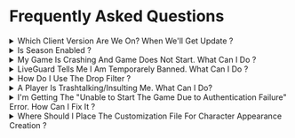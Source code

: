 # Frequently Asked Questions

<details>

<summary>Which Client Version Are We On? When We'll Get Update ?</summary>

We're on the Corsair Version. We have released the Corsair not long ago and now we are still working on Corsair later we will start working on Reboot version.

</details>

<details>

<summary>Is Season Enabled ?</summary>

No, season seems enabled but it is not you can not create season characters. Even if you select season it will not create season character. Since now players start with 260 AP and 300 DP no point to have season.

</details>

<details>

<summary>My Game Is Crashing And Game Does Not Start. What Can I Do ?</summary>

Before contacting us here what you can do:

1. Make sure your antivirus is not blocking the game either disable it or make exceptions.
2. Close Game Launcher from system tray if it is running.
3. Go in MoonBD game folder delete Cache, Log, LiveGuard folders and the game launcher as well.
4. Go in Documents and look for MoonBDO Corsair folder then delete it.
5. Visit [**download**](https://moonbd.online/Download) page and download "_MoonBD Launcher and LiveGuard For Other Client_"
6. Delete bin64 if you have and extract it inside game folder.
7. Restart your computer then start game launcher and try to start the game.
8. If you still have the problem, close launcher again if it is still running in system tray.
9. Go into **** [**discord**](../informations/discord.md) **** and see _**#manual-patch**_ channel.
10. Download latest manual patch and extract paz files inside paz folder inside game folder.
11. Start launcher and try to start the game.
12. If you stil having problems, contact us through discord with the logs inside Log folder inside game folder (make zip).

</details>

<details>

<summary>LiveGuard Tells Me I Am Temporarely Banned. What Can I Do ?</summary>

Check if you have macro apps running like mouse or keyboard, if so close them and try after 10 minutes. If the problem continues contact us through discord.

</details>

<details>

<summary>How Do I Use The Drop Filter ?</summary>

Drop filter currently not working**.**

</details>

<details>

<summary>A Player Is Trashtalking/Insulting Me. What Can I Do?</summary>

Chill out, take a screenshot and send it through discord with a DM to one of the GMs then you can block that player or you can create a player [_report ticket_](../informations/discord.md#support-ticket-system).

</details>

<details>

<summary>I'm Getting The "Unable to Start The Game Due to Authentication Failure" Error. How Can I Fix It ?</summary>

1. [Click Here and Download](https://drive.google.com/file/d/19kdDzSm3kTHf0h2gTQP9lgOu6hQM8YUs/view?usp=sharing)
2. Close your launcher in system tray.
3. Go to your game folder and delete Bin64 folder. If you can not due to Windows error "File already being used" then restart your pc and delete it.
4. Extract the downloaded file inside game folder.

</details>

<details>

<summary>Where Should I Place The Customization File For Character Appearance Creation ?</summary>

C:\Users\Documents\MoonBDO Corsair\Customization

</details>
